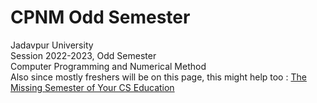 # CPNM Odd Semester

Jadavpur University<br>
Session 2022-2023, Odd Semester<br>
Computer Programming and Numerical Method<br>
Also since mostly freshers will be on this page, this might help too : <a href="https://missing.csail.mit.edu/">The Missing Semester of Your CS Education</a>
